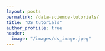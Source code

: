 ```yaml
---
layout: posts
permalink: /data-science-tutorials/
title: "DS tutorials"
author_profiile: true
header:
  image: "/images/ds_image.jpeg"
---
```



